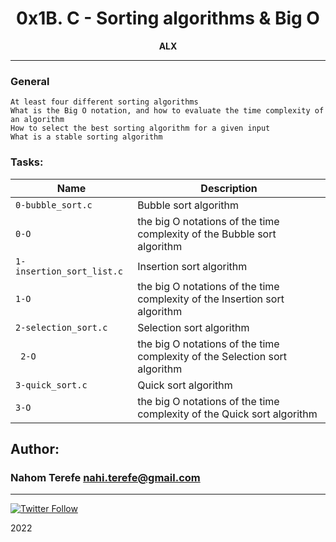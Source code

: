<H1 align="center"> 0x1B. C - Sorting algorithms & Big O </H1>

<p align="center"> 
   <b>ALX</b>
                
----
<H3> General </H3>
   
    At least four different sorting algorithms
    What is the Big O notation, and how to evaluate the time complexity of an algorithm
    How to select the best sorting algorithm for a given input
    What is a stable sorting algorithm


### Tasks:

| Name | Description                    |
| ------------- | ------------------------------ |
| `0-bubble_sort.c`      |   Bubble sort algorithm   |
| `0-O`      |    the big O notations of the time complexity of the Bubble sort algorithm |
| `1-insertion_sort_list.c`   |  Insertion sort algorithm   |
| `1-O`      |the big O notations of the time complexity of the Insertion sort algorithm|
| `2-selection_sort.c`      | Selection sort algorithm |
| ` 2-O`      |  the big O notations of the time complexity of the Selection sort algorithm   |
| `3-quick_sort.c`      |  Quick sort algorithm   |
| `3-O`      |   the big O notations of the time complexity of the Quick sort algorithm  |

## Author: 
### Nahom Terefe <nahi.terefe@gmail.com>
----
[![Twitter Follow](https://img.shields.io/twitter/follow/JulianR_30.svg?style=social&label=Follow)](https://twitter.com/NahiFikadu)

2022